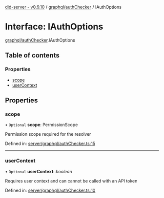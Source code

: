 [did-server - v0.9.10](../README.md) / [graphql/authChecker](../modules/graphql_authchecker.md) / IAuthOptions

# Interface: IAuthOptions

[graphql/authChecker](../modules/graphql_authchecker.md).IAuthOptions

## Table of contents

### Properties

- [scope](graphql_authchecker.iauthoptions.md#scope)
- [userContext](graphql_authchecker.iauthoptions.md#usercontext)

## Properties

### scope

• `Optional` **scope**: PermissionScope

Permission scope required for the resolver

Defined in: [server/graphql/authChecker.ts:15](https://github.com/Puzzlepart/did/blob/dev/server/graphql/authChecker.ts#L15)

___

### userContext

• `Optional` **userContext**: *boolean*

Requires user context and can cannot be called with an API token

Defined in: [server/graphql/authChecker.ts:10](https://github.com/Puzzlepart/did/blob/dev/server/graphql/authChecker.ts#L10)

